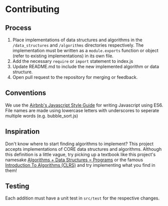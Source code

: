 # Contributing

## Process
1. Place implementations of data structures and algorithms in the `/data_structures` and `/algorithms` directories respectively. The implementation must be written as a `module.exports` function or object (refer to existing implementations) in its own file.
2. Add the necessary `require` or `import` statement to index.js
3. Update README.md to include the new implemented algorithm or data structure.
4. Open pull request to the repository for merging or feedback.

## Conventions
We use the [Airbnb's Javascript Style Guide](https://github.com/airbnb/javascript) for writing Javascript using ES6. File names are made using lowercase letters with underscores to seperate multiple words (e.g. bubble_sort.js)

## Inspiration
Don't know where to start finding algorithms to implement? This project accepts implementations of CORE data structures and algorithms. Although this definition is a little vague, try picking up a textbook like this project's namesake [Algorithms + Data Structures = Programs](https://www.google.com/search?q=data+structures+%2B+algorithms+%3D+programs&oq=data+structures+%2B+algorithms+%3D+programs&aqs=chrome..69i57j69i61l3j69i60j35i39.5661j0j1&sourceid=chrome&ie=UTF-8) or the famous [Introduction To Algorithms (CLRS)](https://www.amazon.com/Introduction-Algorithms-3rd-MIT-Press/dp/0262033844/ref=sr_1_1?s=books&ie=UTF8&qid=1499944366&sr=1-1&keywords=CLRS) and try implementing what you find in them!

## Testing 
Each addition must have a unit test in `src/test` for the respective changes.